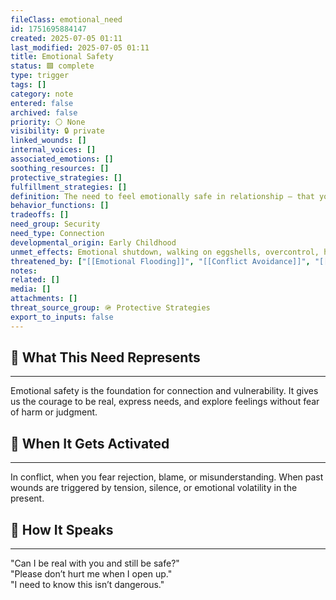 ```yaml
---
fileClass: emotional_need
id: 1751695884147
created: 2025-07-05 01:11
last_modified: 2025-07-05 01:11
title: Emotional Safety
status: 🟩 complete
type: trigger
tags: []
category: note
entered: false
archived: false
priority: ⚪ None
visibility: 🔒 private
linked_wounds: []
internal_voices: []
associated_emotions: []
soothing_resources: []
protective_strategies: []
fulfillment_strategies: []
definition: The need to feel emotionally safe in relationship — that you can be vulnerable without being attacked, dismissed, or punished.
behavior_functions: []
tradeoffs: []
need_group: Security
need_type: Connection
developmental_origin: Early Childhood
unmet_effects: Emotional shutdown, walking on eggshells, overcontrol, hypervigilance, or explosive reactions to minor threats.
threatened_by: ["[[Emotional Flooding]]", "[[Conflict Avoidance]]", "[[Disconnection]]"]
notes: 
related: []
media: []
attachments: []
threat_source_group: 🪖 Protective Strategies
export_to_inputs: false
---
```


## 🌱 What This Need Represents
---
Emotional safety is the foundation for connection and vulnerability. It gives us the courage to be real, express needs, and explore feelings without fear of harm or judgment.

## 📌 When It Gets Activated
---
In conflict, when you fear rejection, blame, or misunderstanding. When past wounds are triggered by tension, silence, or emotional volatility in the present.

## 💬 How It Speaks
---
"Can I be real with you and still be safe?"  
"Please don’t hurt me when I open up."  
"I need to know this isn’t dangerous."
